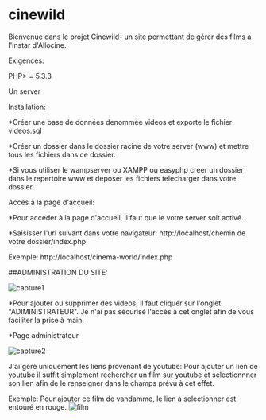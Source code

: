 # cinewild

Bienvenue dans le projet Cinewild- un site permettant de  gérer des films à l'instar d'Allocine.


Exigences:

PHP> = 5.3.3

Un server 


Installation:

*Créer une base de données  denommée videos et exporte  le fichier  videos.sql

*Créer un dossier dans  le dossier racine de votre server (www) et mettre  tous les fichiers dans ce dossier.

*Si vous utiliser le wampserver ou  XAMPP ou easyphp  creer un dossier dans  le repertoire www  et  deposer les  fichiers telecharger dans votre dossier.


Accès à la page d'accueil:

*Pour acceder à la page d'accueil, il faut que le  votre server soit activé.

*Saisisser l'url suivant dans votre navigateur:
http://localhost/chemin de votre dossier/index.php

Exemple: http://localhost/cinema-world/index.php

##ADMINISTRATION DU SITE:

![capture1](https://user-images.githubusercontent.com/37876517/41478772-383a1644-70c9-11e8-81d5-ac57df25b521.JPG)

*Pour ajouter ou supprimer des videos, il faut cliquer sur l'onglet "ADIMINISTRATEUR". Je n'ai pas sécurisé l'accès à cet onglet afin de vous faciliter la prise à main.

*Page administrateur

![capture2](https://user-images.githubusercontent.com/37876517/41480005-476d1b9e-70cd-11e8-87bf-caf150f48055.JPG)

J'ai géré uniquement les liens provenant de youtube: Pour ajouter un lien de youtube il suffit simplement rechercher un film sur youtube et selectionnner son lien afin de le renseigner dans le champs prévu à cet effet.

Exemple: Pour ajouter ce film de vandamme, le lien à selectionner est entouré en rouge.
![film](https://user-images.githubusercontent.com/37876517/41480636-55fe7b60-70cf-11e8-98d3-be6f37492396.JPG)
